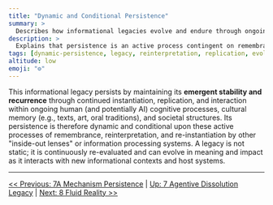 ```yaml
---
title: "Dynamic and Conditional Persistence"
summary: >
  Describes how informational legacies evolve and endure through ongoing reinterpretation, replication, and host interaction.
description: >
  Explains that persistence is an active process contingent on remembrance and re-instantiation by human and AI systems, emphasizing emergent stability and continual re-evaluation.
tags: [dynamic-persistence, legacy, reinterpretation, replication, evolution]
altitude: low
emoji: "⚙️"
---
```


<!--

- Needs fleshing out

-->

This informational legacy persists by maintaining its **emergent stability and recurrence** through continued instantiation, replication, and interaction within ongoing human (and potentially AI) cognitive processes, cultural memory (e.g., texts, art, oral traditions), and societal structures. Its persistence is therefore dynamic and conditional upon these active processes of remembrance, reinterpretation, and re-instantiation by other "inside-out lenses" or information processing systems. A legacy is not static; it is continuously re-evaluated and can evolve in meaning and impact as it interacts with new informational contexts and host systems.

---
[<< Previous: 7A Mechanism Persistence](7a-mechanism-persistence.md) | [Up: 7 Agentive Dissolution Legacy](7-agentive-dissolution-legacy.md) | [Next: 8 Fluid Reality >>](../08-fluid-reality/8-fluid-reality.md)
